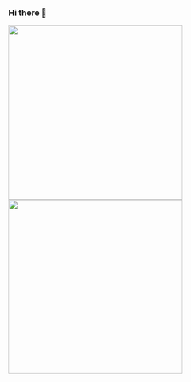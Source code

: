 ### Hi there 👋
<img align='center' src="https://github-readme-stats.vercel.app/api?username=gabrieluz&show_icons=true&count_private=true&theme=dark" width="350">
<img align='center' src="https://github-readme-stats.vercel.app/api/top-langs/?username=gabrieluz&show_icons=true&count_private=true&theme=dark" width="350">

<!--
**gabrieluz/gabrieluz** is a ✨ _special_ ✨ repository because its `README.md` (this file) appears on your GitHub profile.

Here are some ideas to get you started:

- 🔭 I’m currently working on ...
- 🌱 I’m currently learning ...
- 👯 I’m looking to collaborate on ...
- 🤔 I’m looking for help with ...
- 💬 Ask me about ...
- 📫 How to reach me: ...
- 😄 Pronouns: ...
- ⚡ Fun fact: ...
-->
